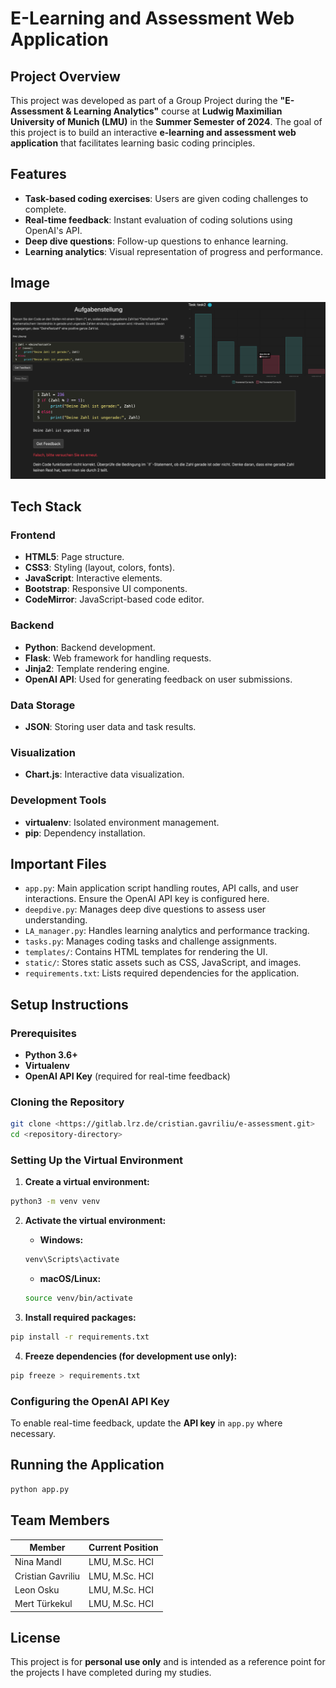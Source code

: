 # E-Learning and Assessment Web Application

## Project Overview
This project was developed as part of a Group Project during the **"E-Assessment & Learning Analytics"** course at **Ludwig Maximilian University of Munich (LMU)** in the **Summer Semester of 2024**. The goal of this project is to build an interactive **e-learning and assessment web application** that facilitates learning basic coding principles.

## Features

- **Task-based coding exercises**: Users are given coding challenges to complete.
- **Real-time feedback**: Instant evaluation of coding solutions using OpenAI's API.
- **Deep dive questions**: Follow-up questions to enhance learning.
- **Learning analytics**: Visual representation of progress and performance.

## Image

![img.png](README_IMG/S1.png)

## Tech Stack

### Frontend

- **HTML5**: Page structure.
- **CSS3**: Styling (layout, colors, fonts).
- **JavaScript**: Interactive elements.
- **Bootstrap**: Responsive UI components.
- **CodeMirror**: JavaScript-based code editor.

### Backend

- **Python**: Backend development.
- **Flask**: Web framework for handling requests.
- **Jinja2**: Template rendering engine.
- **OpenAI API**: Used for generating feedback on user submissions.

### Data Storage

- **JSON**: Storing user data and task results.

### Visualization

- **Chart.js**: Interactive data visualization.

### Development Tools

- **virtualenv**: Isolated environment management.
- **pip**: Dependency installation.

## Important Files

- `app.py`: Main application script handling routes, API calls, and user interactions. Ensure the OpenAI API key is configured here.
- `deepdive.py`: Manages deep dive questions to assess user understanding.
- `LA_manager.py`: Handles learning analytics and performance tracking.
- `tasks.py`: Manages coding tasks and challenge assignments.
- `templates/`: Contains HTML templates for rendering the UI.
- `static/`: Stores static assets such as CSS, JavaScript, and images.
- `requirements.txt`: Lists required dependencies for the application.

## Setup Instructions

### Prerequisites

- **Python 3.6+**
- **Virtualenv**
- **OpenAI API Key** (required for real-time feedback)

### Cloning the Repository

```bash
git clone <https://gitlab.lrz.de/cristian.gavriliu/e-assessment.git>
cd <repository-directory>
```

### Setting Up the Virtual Environment

1. **Create a virtual environment:**

```bash
python3 -m venv venv
```

2. **Activate the virtual environment:**

   - **Windows:**

   ```bash
   venv\Scripts\activate
   ```

   - **macOS/Linux:**

   ```bash
   source venv/bin/activate
   ```

3. **Install required packages:**

```bash
pip install -r requirements.txt
```

4. **Freeze dependencies (for development use only):**

```bash
pip freeze > requirements.txt
```

### Configuring the OpenAI API Key
To enable real-time feedback, update the **API key** in `app.py` where necessary.

## Running the Application

```bash
python app.py
```


## Team Members

| Member     | Current Position |
| ------ | ------ |
| Nina Mandl  | LMU, M.Sc. HCI |
| Cristian Gavriliu  | LMU, M.Sc. HCI |
| Leon Osku | LMU, M.Sc. HCI  |
| Mert Türkekul | LMU, M.Sc. HCI |



## License

This project is for **personal use only** and is intended as a reference point for the projects I have completed during my studies.
